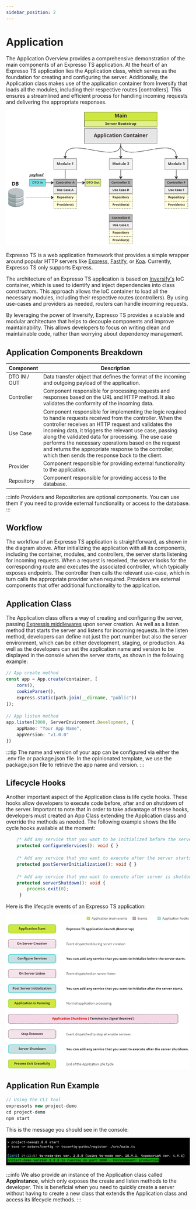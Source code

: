 ```yaml
---
sidebar_position: 2
---
```


# Application

The Application Overview provides a comprehensive demonstration of the main components of an Expresso TS application. At the heart of an Expresso TS application lies the Application class, which serves as the foundation for creating and configuring the server. Additionally, the Application class makes use of the application container from Inversify that loads all the modules, including their respective routes [controllers]. This ensures a streamlined and efficient process for handling incoming requests and delivering the appropriate responses.

![Application Overiview](./img/app-overview.png)

Expresso TS is a web application framework that provides a simple wrapper around popular HTTP servers like [Express](https://expressjs.com), [Fastify](https://www.fastify.io/), or [Koa](https://koajs.com/). Currently, Expresso TS only supports Express.

The architecture of an Expresso TS application is based on [Inversify's](https://inversify.io/) IoC container, which is used to identify and inject dependencies into class constructors. This approach allows the IoC container to load all the necessary modules, including their respective routes (controllers). By using use-cases and providers as needed, routers can handle incoming requests.

By leveraging the power of Inversify, Expresso TS provides a scalable and modular architecture that helps to decouple components and improve maintainability. This allows developers to focus on writing clean and maintainable code, rather than worrying about dependency management.

## Application Components Breakdown

| Component             | Description                                                                                                                                                                                                                                                                                                                                                      |
| --------------------- | ---------------------------------------------------------------------------------------------------------------------------------------------------------------------------------------------------------------------------------------------------------------------------------------------------------------------------------------------------------------- |
| DTO IN / OUT          | Data transfer object that defines the format of the incoming and outgoing payload of the application.                                                                                                                                                                                                                                                           |
| Controller            | Component responsible for processing requests and responses based on the URL and HTTP method. It also validates the conformity of the incoming data.                                                                                                                                                                                                           |
| Use Case              | Component responsible for implementing the logic required to handle requests received from the controller. When the controller receives an HTTP request and validates the incoming data, it triggers the relevant use case, passing along the validated data for processing. The use case performs the necessary operations based on the request and returns the appropriate response to the controller, which then sends the response back to the client. |
| Provider | Component responsible for providing external functionality to the application. |
| Repository | Component responsible for providing access to the database. |

:::info
Providers and Repositories are optional components. You can use them if you need to provide external functionality or access to the database.
:::

## Workflow

The workflow of an Expresso TS application is straightforward, as shown in the diagram above. After initializing the application with all its components, including the container, modules, and controllers, the server starts listening for incoming requests. When a request is received, the server looks for the corresponding route and executes the associated controller, which typically exposes endpoints. The controller then calls the relevant use-case, which in turn calls the appropriate provider when required. Providers are external components that offer additional functionality to the application.

## Application Class

The Application class offers a way of creating and configuring the server, passing [Expressjs middlewares](https://expressjs.com/en/guide/writing-middleware.html) upon server creation. As well as a listen method that starts the server and listens for incoming requests. In the listen method, developers can define not just the port number but also the server environment, which can be either development, staging, or production. As well as the developers can set the application name and version to be displayed in the console when the server starts, as shown in the following example:

```typescript
// App create method
const app = App.create(container, [
    cors(),
    cookieParser(),
    express.static(path.join(__dirname, "public"))
]);

// App listen method
app.listen(3000, ServerEnvironment.Development, {
    appName: "Your App Name",
    appVersion: "v1.0.0"
})

```

:::tip
The name and version of your app can be configured via either the .env file or package.json file. In the opinionated template, we use the package.json file to retrieve the app name and version.
:::

## Lifecycle Hooks

Another important aspect of the Application class is life cycle hooks. These hooks allow developers to execute code before, after and on shutdown of the server. Important to note that in order to take advantage of these hooks, developers must created an App Class extending the Application class and override the methods as needed. The following example shows the life cycle hooks available at the moment:

```typescript
    /* Add any service that you want to be initialized before the server starts */
    protected configureServices(): void { }

    /* Add any service that you want to execute after the server starts */
    protected postServerInitialization(): void { }

    /* Add any service that you want to execute after server is shutdown */
    protected serverShutdown(): void {
        process.exit(0);
     }
```

Here is the lifecycle events of an Expresso TS application:

![Application Lifecycle Hooks](./img/app-life-cycle.png)

## Application Run Example

```typescript
// Using the CLI tool
expressots new project-demo
cd project-demo
npm start
```

This is the message you should see in the console:

![Application Run Example](./img/project-demo-msg.png)

:::info
We also provide an instance of the Application class called **AppInstance**, which only exposes the create and listen methods to the developer. This is beneficial when you need to quickly create a server without having to create a new class that extends the Application class and access its lifecycle methods.
:::